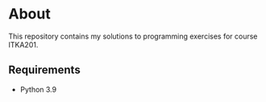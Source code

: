 # About

This repository contains my solutions to programming exercises for course ITKA201.

## Requirements

* Python 3.9
